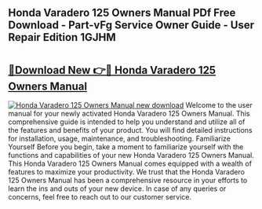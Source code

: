 ## Honda Varadero 125 Owners Manual PDf Free Download - Part-vFg Service Owner Guide - User Repair Edition 1GJHM

# <h2><a href="http://cf23870.oget.top/?id=Honda+Varadero+125+Owners+Manual">🔗Download New 👉🔴 Honda Varadero 125 Owners Manual</a></h2>

[![Honda Varadero 125 Owners Manual new download](https://i.imgur.com/5g1atiW.png)](http://cf23870.oget.top/?id=Honda+Varadero+125+Owners+Manual)
Welcome to the user manual for your newly activated Honda Varadero 125 Owners Manual. This comprehensive guide is intended to help you understand and utilize all of the features and benefits of your product. You will find detailed instructions for installation, usage, maintenance, and troubleshooting. Familiarize Yourself Before you begin, take a moment to familiarize yourself with the functions and capabilities of your new Honda Varadero 125 Owners Manual. This Honda Varadero 125 Owners Manual comes equipped with a wealth of features to maximize your productivity. We trust that the Honda Varadero 125 Owners Manual has been a comprehensive resource in your efforts to learn the ins and outs of your new device. In case of any queries or concerns, feel free to reach out to our customer service.

